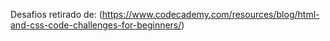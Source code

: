 Desafios retirado de: 
(https://www.codecademy.com/resources/blog/html-and-css-code-challenges-for-beginners/)
